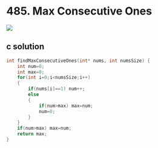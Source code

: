 # 485. Max Consecutive Ones
<img src="https://github.com/vampire1996/LeetCode/blob/master/Problems/401-500/485.MaxConsecutiveOnes/problem.png"/>

## c solution
```c
int findMaxConsecutiveOnes(int* nums, int numsSize) {
    int num=0;
    int max=0;
    for(int i=0;i<numsSize;i++)
    {
        if(nums[i]==1) num++;
        else 
        {
            if(num>max) max=num;
            num=0;
        }    
    }
    if(num>max) max=num;
    return max;
}
```

